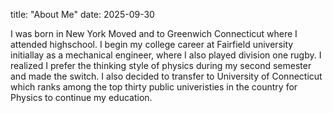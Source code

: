 title: "About Me"
date: 2025-09-30

I was born in New York Moved and to Greenwich Connecticut where I attended highschool. I begin my college career at Fairfield university initiallay as a mechanical engineer, where I also played division one rugby. I realized I prefer the thinking style of physics during my second semester and made the switch. I also decided to transfer to University of Connecticut which ranks among the top thirty public univeristies in the country for Physics to continue my education. 
